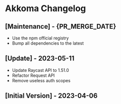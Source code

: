 # Akkoma Changelog

## [Maintenance] - {PR_MERGE_DATE}

- Use the npm official registry
- Bump all dependencies to the latest

## [Update] - 2023-05-11

- Update Raycast API to 1.51.0
- Refactor Request API
- Remove useless auth scopes

## [Initial Version] - 2023-04-06
